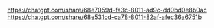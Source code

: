 https://chatgpt.com/share/68e7059d-fa3c-8011-ad9c-dd0bd0e8b0ac                                                                     
https://chatgpt.com/share/68e531cd-ca78-8011-82af-afec36a6751b
